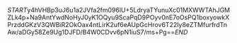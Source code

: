 $START$y4hVHBp3uJ6u1a2JVfa2fm096lU+5LdryaTYunuXc01MXWWTAhJGMZLk4p+Na9AntYwdNoHyJ0yK1OQyu9ScaPqD9POyv0nE7oOsPQ1boxyowkXPrzddGKzV3QWBiR2OkOax4ntLirK2uf6eAUpGcHrov6T22Iy8eZTMfurfrdTnAw/aDGy58Ze9Ug1DJFD/B4W0CDvv6pN1iuS7/ms+Pg==$END$
